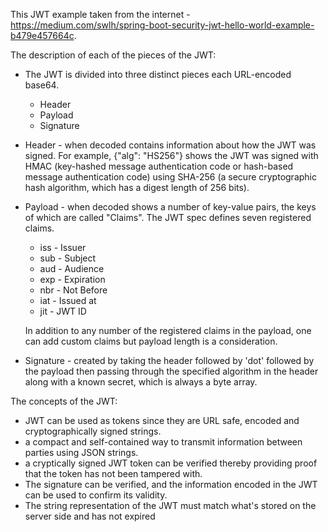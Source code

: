 This JWT example taken from the internet - 
https://medium.com/swlh/spring-boot-security-jwt-hello-world-example-b479e457664c.

The description of each of the pieces of the JWT:
* The JWT is divided into three distinct pieces each URL-encoded base64.
    * Header
    * Payload
    * Signature

* Header - when decoded contains information about how the JWT was signed. 
For example, {"alg": "HS256"} shows the JWT was signed with HMAC (key-hashed message authentication code or
hash-based message authentication code) using SHA-256 (a secure cryptographic hash algorithm, which has
a digest length of 256 bits).

* Payload - when decoded shows a number of key-value pairs, the keys of which are called "Claims". The JWT
spec defines seven registered claims.
    * iss - Issuer
    * sub - Subject
    * aud - Audience
    * exp - Expiration
    * nbr - Not Before
    * iat - Issued at
    * jit - JWT ID

    In addition to any number of the registered claims in the payload, one can add custom claims but payload
    length is a consideration.
    
* Signature - created by taking the header followed by 'dot' followed by the payload then passing through the
specified algorithm in the header along with a known secret, which is always a byte array.

The concepts of the JWT:
   * JWT can be used as tokens since they are URL safe, encoded and cryptographically signed strings.
   * a compact and self-contained way to transmit information between parties using JSON strings.
   * a cryptically signed JWT token can be verified thereby providing proof that the token has not
   been tampered with.
   * The signature can be verified, and the information encoded in the JWT can be used to confirm its
   validity.
   * The string representation of the JWT must match what's stored on the server side and has not expired
   
